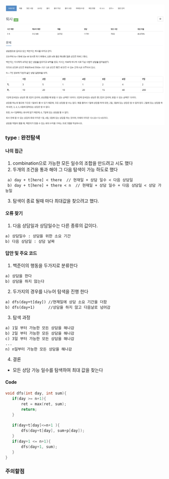 ![Problem](https://github.com/seongjinkime/problem-solving/blob/master/images/14501.png)

### type : 완전탐색

#### 나의 접근
1. combination으로 가능한 모든 일수의 조합을 만드려고 시도 했다  
2. 두개의 조건을 통과 해야 그 다음 탐색이 가능 하도로 했다  
  ```
   a) day + t[here] < there  // 현재일 + 상담 일수 < 다음 상담일
   b) day + t[here] + there < n  // 현재일 + 상담 일수 + 다음 상담일 < 상담 가능일
  ```
 3. 탐색이 종료 될때 마다 최대값을 찾으려고 했다.
 
 
#### 오류 찾기
1. 다음 상담일과 상담일수는 다른 종류의 값이다.
  ```
  a) 상담일수 : 상담을 위한 소요 기간
  b) 다음 상담일 : 상담 날짜
  ```
  
#### 답안 및 주요 코드
1. 백준이의 행동을 두가지로 분류한다
  ```
  a) 상담을 한다
  b) 상담을 하지 않는다
  ```
2. 두가지의 경우를 나누어 탐색을 진행 한다
  ```
  a) dfs(day+t[day]) //현재일에 상담 소요 기간을 더함
  b) dfs(day+1)      //상담을 하지 않고 다음날로 넘어감
  ```
3. 탐색 과정
  ```
  a) 1일 부터 가능한 모든 상담을 해나감
  b) 2일 부터 가능한 모든 상담을 해나감
  c) 3일 부터 가능한 모든 상담을 해나감
  ...
  n) n일부터 가능한 모든 상담을 해나감
  ```
 4. 결론  
 + 모든 상담 가능 일수를 탐색하여 최대 값을 찾는다
 
 
 #### Code
 ```cpp
 void dfs(int day, int sum){
    if(day >= n+1){
        ret = max(ret, sum);
        return;
    }
    
    if(day+t[day]<=n+1 ){
        dfs(day+t[day], sum+p[day]);
    }
    if(day+1 <= n+1){
        dfs(day+1, sum);
    }
}
```

### 주의할점
